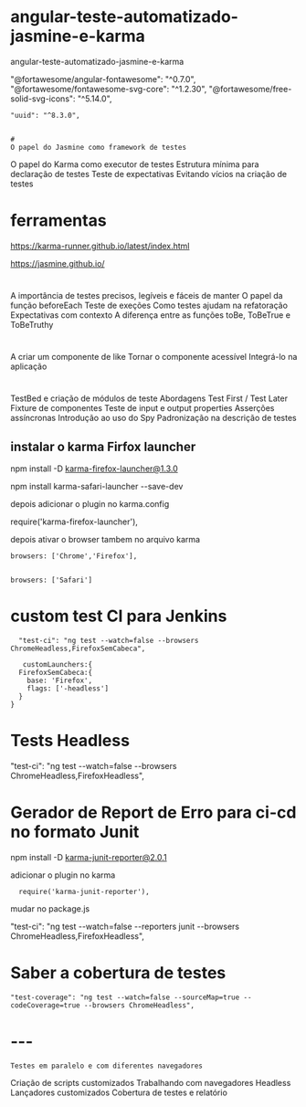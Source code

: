 # angular-teste-automatizado-jasmine-e-karma

angular-teste-automatizado-jasmine-e-karma

"@fortawesome/angular-fontawesome": "^0.7.0",
"@fortawesome/fontawesome-svg-core": "^1.2.30",
"@fortawesome/free-solid-svg-icons": "^5.14.0",

    "uuid": "^8.3.0",


    #
    O papel do Jasmine como framework de testes

O papel do Karma como executor de testes
Estrutura mínima para declaração de testes
Teste de expectativas
Evitando vícios na criação de testes

# ferramentas

https://karma-runner.github.io/latest/index.html

https://jasmine.github.io/

#

A importância de testes precisos, legíveis e fáceis de manter
O papel da função beforeEach
Teste de exeções
Como testes ajudam na refatoração
Expectativas com contexto
A diferença entre as funções toBe, ToBeTrue e ToBeTruthy

#

A criar um componente de like
Tornar o componente acessível
Integrá-lo na aplicação

#

TestBed e criação de módulos de teste
Abordagens Test First / Test Later
Fixture de componentes
Teste de input e output properties
Asserções assíncronas
Introdução ao uso do Spy
Padronização na descrição de testes

## instalar o karma Firfox launcher

npm install -D karma-firefox-launcher@1.3.0

npm install karma-safari-launcher --save-dev

depois adicionar o plugin no karma.config

require('karma-firefox-launcher'),

depois ativar o browser tambem no arquivo karma

    browsers: ['Chrome','Firefox'],


    browsers: ['Safari']

# custom test CI para Jenkins

      "test-ci": "ng test --watch=false --browsers ChromeHeadless,FirefoxSemCabeca",

       customLaunchers:{
      FirefoxSemCabeca:{
        base: 'Firefox',
        flags: ['-headless']
      }
    }

# Tests Headless

"test-ci": "ng test --watch=false --browsers ChromeHeadless,FirefoxHeadless",

# Gerador de Report de Erro para ci-cd no formato Junit

npm install -D karma-junit-reporter@2.0.1

adicionar o plugin no karma

      require('karma-junit-reporter'),

mudar no package.js

"test-ci": "ng test --watch=false --reporters junit --browsers ChromeHeadless,FirefoxHeadless",

# Saber a cobertura de testes

    "test-coverage": "ng test --watch=false --sourceMap=true --codeCoverage=true --browsers ChromeHeadless",

# ---

    Testes em paralelo e com diferentes navegadores

Criação de scripts customizados
Trabalhando com navegadores Headless
Lançadores customizados
Cobertura de testes e relatório
